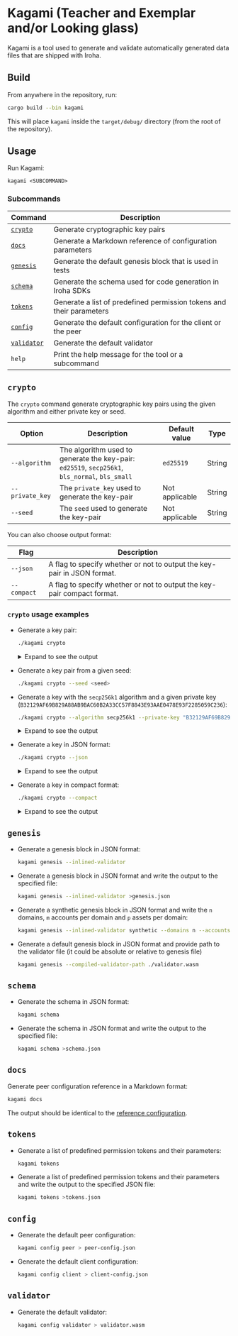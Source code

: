 # Kagami (Teacher and Exemplar and/or Looking glass)

Kagami is a tool used to generate and validate automatically generated data files that are shipped with Iroha.

## Build

From anywhere in the repository, run:

```bash
cargo build --bin kagami
```

This will place `kagami` inside the `target/debug/` directory (from the root of the repository).

## Usage

Run Kagami:

```
kagami <SUBCOMMAND>
```

### Subcommands

|        Command              |                             Description                              |
| --------------------------- | -------------------------------------------------------------------- |
| [`crypto`](#crypto)         | Generate cryptographic key pairs                                     |
| [`docs`](#docs)             | Generate a Markdown reference of configuration parameters            |
| [`genesis`](#genesis)       | Generate the default genesis block that is used in tests             |
| [`schema`](#schema)         | Generate the schema used for code generation in Iroha SDKs           |
| [`tokens`](#tokens)         | Generate a list of predefined permission tokens and their parameters |
| [`config`](#config)         | Generate the default configuration for the client or the peer        |
| [`validator`](#validator)   | Generate the default validator                                       |
| `help`                      | Print the help message for the tool or a subcommand                  |

## `crypto`

The `crypto` command generate cryptographic key pairs using the given algorithm and either private key or seed.

|     Option      |                                          Description                                           | Default value  |  Type  |
| --------------- | ---------------------------------------------------------------------------------------------- | -------------- | ------ |
| `--algorithm`   | The algorithm used to generate the key-pair: `ed25519`, `secp256k1`, `bls_normal`, `bls_small` | `ed25519`      | String |
| `--private_key` | The `private_key` used to generate the key-pair                                                | Not applicable | String |
| `--seed`        | The `seed` used to generate the key-pair                                                       | Not applicable | String |

You can also choose output format:

|   Flag      |                Description                                              |
| ----------- | ----------------------------------------------------------------------- |
| `--json`    | A flag to specify whether or not to output the key-pair in JSON format. |
| `--compact` | A flag to specify whether or not to output the key-pair compact format. |

### `crypto` usage examples

- Generate a key pair:

    ```bash
    ./kagami crypto
    ```

  <details> <summary>Expand to see the output</summary>

    ```bash
    Kagami. To see help run with `--help`.
    No flags specified, generating key-pair.
    Public key (multihash): "ed0120232ADEC551BFA1856279EBCCC3C3A09783C516478F4CBB2F42F342614BEC7601"
    Private key (ed25519): "A1E2C094496DD53EA103F1423B90CCB7D65FF25AB46F5FA1643C14E6010F7F75232ADEC551BFA1856279EBCCC3C3A09783C516478F4CBB2F42F342614BEC7601"
    ```
  </details>

- Generate a key pair from a given seed:

    ```bash
    ./kagami crypto --seed <seed>
    ```

- Generate a key with the `secp256k1` algorithm and a given private key (`B32129AF69B829A88AB9BAC60B2A33CC57F8843E93AAE0478E93F2285059C236`):

    ```bash
    ./kagami crypto --algorithm secp256k1 --private-key "B32129AF69B829A88AB9BAC60B2A33CC57F8843E93AAE0478E93F2285059C236"
    ```

  <details> <summary>Expand to see the output</summary>

    ```bash
    Public key (multihash): "e70121031C59A9CABAF58F3B8A6157362B9F6FEAC3DD47EE947FBF2F335805E1A7F96BDE"
    Private key (secp256k1): "B32129AF69B829A88AB9BAC60B2A33CC57F8843E93AAE0478E93F2285059C236"
    ```
  </details>

- Generate a key in JSON format:

    ```bash
    ./kagami crypto --json
    ```

  <details> <summary>Expand to see the output</summary>

    ```json
    {
        "public_key": "ed01203189E4982F98DC293AB9E32CF2B2D75FBA49ADBC345318A576377B75CC9E15C1",
        "private_key": {
            "digest_function": "ed25519",
            "payload": "D2162546E2025D28B680D062B91043A1E990DE7DA7861EE5E8039A6B39C9551F3189E4982F98DC293AB9E32CF2B2D75FBA49ADBC345318A576377B75CC9E15C1"
        }
    }
    ```
  </details>

- Generate a key in compact format:

    ```bash
    ./kagami crypto --compact
    ```

  <details> <summary>Expand to see the output</summary>

    ```bash
    ed01208C8A612F0D20F339A0EA8DF21FEA777CBBE3604281E5F52311E5C5602CD38D8E
    878F0FC05183857871A17605FE8F63B4AAF72AC9AF4A5D8DD22536F6D016DFF18C8A612F0D20F339A0EA8DF21FEA777CBBE3604281E5F52311E5C5602CD38D8E
    ed25519
    ```
  </details>

## `genesis`

- Generate a genesis block in JSON format:

    ```bash
    kagami genesis --inlined-validator
    ```
- Generate a genesis block in JSON format and write the output to the specified file:

    ```bash
    kagami genesis --inlined-validator >genesis.json
    ```
 - Generate a synthetic genesis block in JSON format and write the `n` domains, `m` accounts per domain and `p` assets per domain:

    ```bash
    kagami genesis --inlined-validator synthetic --domains n --accounts-per-domain m --assets-per-domain p
    ```

 - Generate a default genesis block in JSON format and provide path to the validator file (it could be absolute or relative to genesis file)

    ```bash
    kagami genesis --compiled-validator-path ./validator.wasm
    ```

## `schema`

- Generate the schema in JSON format:

    ```bash
    kagami schema
    ```

- Generate the schema in JSON format and write the output to the specified file:

    ```bash
    kagami schema >schema.json
    ```

## `docs`

Generate peer configuration reference in a Markdown format:

```bash
kagami docs
```

The output should be identical to the [reference configuration](../../docs/source/references/config.md).

## `tokens`

- Generate a list of predefined permission tokens and their parameters:

    ```bash
    kagami tokens
    ```

- Generate a list of predefined permission tokens and their parameters and write the output to the specified JSON file:

    ```bash
    kagami tokens >tokens.json
    ```

## `config`

- Generate the default peer configuration:

    ```bash
    kagami config peer > peer-config.json
    ```

- Generate the default client configuration:

    ```bash
    kagami config client > client-config.json
    ```

## `validator`

- Generate the default validator:

    ```bash
    kagami config validator > validator.wasm
    ```
